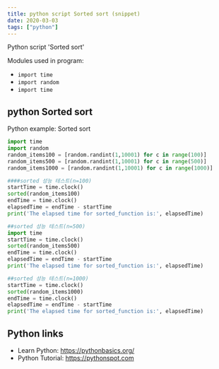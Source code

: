 ```yaml
---
title: python script Sorted sort (snippet)
date: 2020-03-03
tags: ["python"]
---
```

Python script 'Sorted sort'


Modules used in program: 
* `import time`
* `import random`
* `import time`

## python Sorted sort

Python example: Sorted sort

```python
import time
import random
random_items100 = [random.randint(1,10001) for c in range(100)]
random_items500 = [random.randint(1,10001) for c in range(500)]
random_items1000 = [random.randint(1,10001) for c in range(1000)]

####sorted 성능 테스트(n=100)
startTime = time.clock()
sorted(random_items100)
endTime = time.clock()
elapsedTime = endTime - startTime
print('The elapsed time for sorted_function is:', elapsedTime)

##sorted 성능 테스트(n=500)
import time
startTime = time.clock()
sorted(random_items500)
endTime = time.clock()
elapsedTime = endTime - startTime
print('The elapsed time for sorted_function is:', elapsedTime)

##sorted 성능 테스트(n=1000)
startTime = time.clock()
sorted(random_items1000)
endTime = time.clock()
elapsedTime = endTime - startTime
print('The elapsed time for sorted_function is:', elapsedTime)


```

## Python links

- Learn Python: https://pythonbasics.org/
- Python Tutorial: https://pythonspot.com
